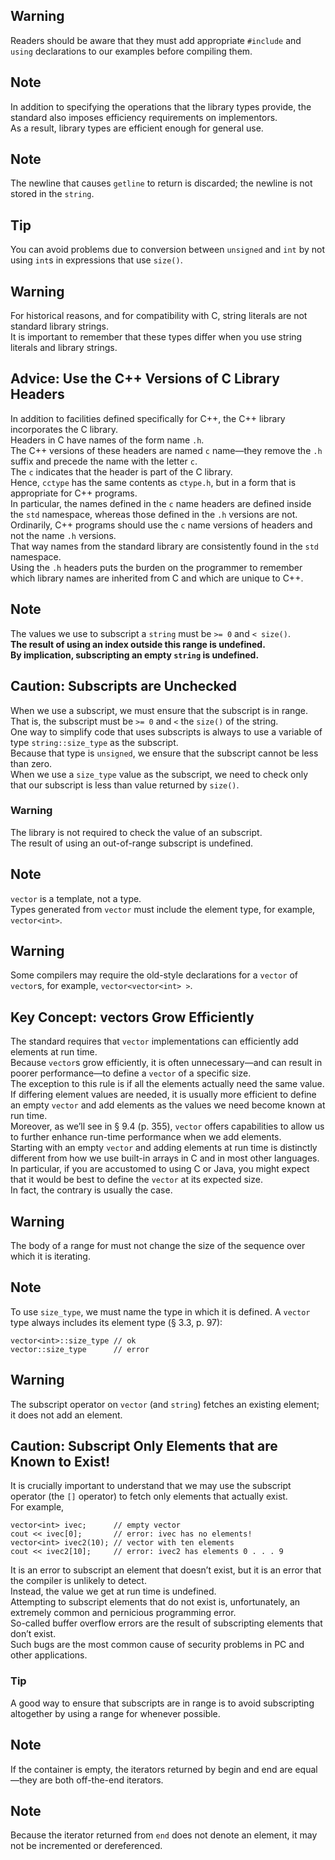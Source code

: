 ## Warning
Readers should be aware that they must add appropriate `#include` and `using` declarations to our examples before compiling them.

## Note
In addition to specifying the operations that the library types provide, the standard also imposes efficiency requirements on implementors.<br>
As a result, library types are efficient enough for general use.

## Note
The newline that causes `getline` to return is discarded; the newline is not stored in the `string`.

## Tip
You can avoid problems due to conversion between `unsigned` and `int` by not using `int`s in expressions that use `size()`.

## Warning
For historical reasons, and for compatibility with C, string literals are not standard library strings.<br>
It is important to remember that these types differ when you use string literals and library strings.

## Advice: Use the C++ Versions of C Library Headers
In addition to facilities defined specifically for C++, the C++ library incorporates the C library.<br>
Headers in C have names of the form name `.h`.<br>
The C++ versions of these headers are named `c` name—they remove the `.h` suffix and precede the name with the letter `c`.<br>
The `c` indicates that the header is part of the C library.<br>
Hence, `cctype` has the same contents as `ctype.h`, but in a form that is appropriate for C++ programs.<br>
In particular, the names defined in the `c` name headers are defined inside the `std` namespace, whereas those defined in the `.h` versions are not.<br>
Ordinarily, C++ programs should use the `c` name versions of headers and not the name `.h` versions.<br>
That way names from the standard library are consistently found in the `std` namespace.<br>
Using the `.h` headers puts the burden on the programmer to remember which library names are inherited from C and which are unique to C++.

## Note
The values we use to subscript a `string` must be `>= 0` and `< size()`.<br>
**The result of using an index outside this range is undefined.**<br>
**By implication, subscripting an empty `string` is undefined.**

## Caution: Subscripts are Unchecked
When we use a subscript, we must ensure that the subscript is in range.<br>
That is, the subscript must be `>= 0` and `<` the `size()` of the string.<br>
One way to simplify code that uses subscripts is always to use a variable of type `string::size_type` as the subscript.<br>
Because that type is `unsigned`, we ensure that the subscript cannot be less than zero.<br>
When we use a `size_type` value as the subscript, we need to check only that our subscript is less than value returned by `size()`.

### Warning
The library is not required to check the value of an subscript.<br>
The result of using an out-of-range subscript is undefined.

## Note
`vector` is a template, not a type.<br>
Types generated from `vector` must include the element type, for example, `vector<int>`.

## Warning
Some compilers may require the old-style declarations for a `vector` of `vector`s, for example, `vector<vector<int> >`.

## Key Concept: vectors Grow Efficiently
The standard requires that `vector` implementations can efficiently add elements at run time.<br>
Because `vector`s grow efficiently, it is often unnecessary—and can result in poorer performance—to define a `vector` of a specific size.<br>
The exception to this rule is if all the elements actually need the same value.<br>
If differing element values are needed, it is usually more efficient to define an empty `vector` and add elements as the values we need become known at run time.<br>
Moreover, as we’ll see in § 9.4 (p. 355), `vector` offers capabilities to allow us to further enhance run-time performance when we add elements.<br>
Starting with an empty `vector` and adding elements at run time is distinctly different from how we use built-in arrays in C and in most other languages.<br>
In particular, if you are accustomed to using C or Java, you might expect that it would be best to define the `vector` at its expected size.<br>
In fact, the contrary is usually the case.

## Warning
The body of a range for must not change the size of the sequence over which it is iterating.

## Note
To use `size_type`, we must name the type in which it is defined. A `vector` type always includes its element type (§ 3.3, p. 97):
```
vector<int>::size_type // ok
vector::size_type      // error
```

## Warning
The subscript operator on `vector` (and `string`) fetches an existing element; it does not add an element.

## Caution: Subscript Only Elements that are Known to Exist!
It is crucially important to understand that we may use the subscript operator (the `[]` operator) to fetch only elements that actually exist.<br>
For example,
```
vector<int> ivec;      // empty vector
cout << ivec[0];       // error: ivec has no elements!
vector<int> ivec2(10); // vector with ten elements
cout << ivec2[10];     // error: ivec2 has elements 0 . . . 9
```
It is an error to subscript an element that doesn’t exist, but it is an error that the compiler is unlikely to detect.<br>
Instead, the value we get at run time is undefined.<br>
Attempting to subscript elements that do not exist is, unfortunately, an extremely common and pernicious programming error.<br>
So-called buffer overflow errors are the result of subscripting elements that don’t exist.<br>
Such bugs are the most common cause of security problems in PC and other applications.

### Tip
A good way to ensure that subscripts are in range is to avoid subscripting altogether by using a range for whenever possible.

## Note
If the container is empty, the iterators returned by begin and end are equal—they are both off-the-end iterators.

## Note
Because the iterator returned from `end` does not denote an element, it may not be incremented or dereferenced.